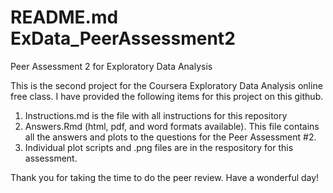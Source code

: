 README.md
ExData_PeerAssessment2
======================

Peer Assessment 2 for Exploratory Data Analysis

This is the second project for the Coursera Exploratory Data Analysis online free class. I have provided the following items for this project on this github.

1. Instructions.md is the file with all instructions for this repository
2. Answers.Rmd (html, pdf, and word formats available). This file contains all the answers and plots to the questions for the Peer Assessment #2. 
3. Individual plot scripts and .png files are in the respository for this assessment.


Thank you for taking the time to do the peer review. Have a wonderful day!

